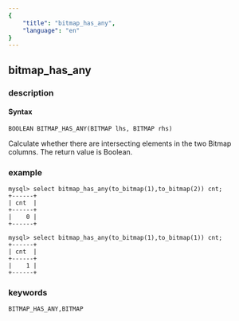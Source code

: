 ```yaml
---
{
    "title": "bitmap_has_any",
    "language": "en"
}
---
```


<!-- 
Licensed to the Apache Software Foundation (ASF) under one
or more contributor license agreements.  See the NOTICE file
distributed with this work for additional information
regarding copyright ownership.  The ASF licenses this file
to you under the Apache License, Version 2.0 (the
"License"); you may not use this file except in compliance
with the License.  You may obtain a copy of the License at

  http://www.apache.org/licenses/LICENSE-2.0

Unless required by applicable law or agreed to in writing,
software distributed under the License is distributed on an
"AS IS" BASIS, WITHOUT WARRANTIES OR CONDITIONS OF ANY
KIND, either express or implied.  See the License for the
specific language governing permissions and limitations
under the License.
-->

## bitmap_has_any
### description
#### Syntax

`BOOLEAN BITMAP_HAS_ANY(BITMAP lhs, BITMAP rhs)`

Calculate whether there are intersecting elements in the two Bitmap columns. The return value is Boolean.

### example

```
mysql> select bitmap_has_any(to_bitmap(1),to_bitmap(2)) cnt;
+------+
| cnt  |
+------+
|    0 |
+------+

mysql> select bitmap_has_any(to_bitmap(1),to_bitmap(1)) cnt;
+------+
| cnt  |
+------+
|    1 |
+------+
```

### keywords

    BITMAP_HAS_ANY,BITMAP
